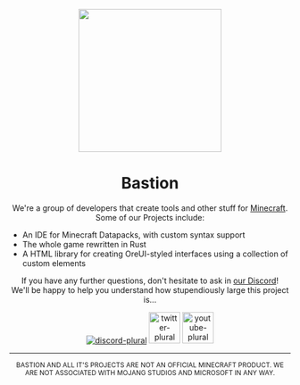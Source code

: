 <p align="center"><img src="https://bastionmc.github.io/github/assets/profile/organisation_logo.png" height="256px" width="256px"></p>
<h1 align="center">Bastion</h1>
<p align="center">We're a group of developers that create tools and other stuff for <a href="https://minecraft.net">Minecraft</a>. Some of our Projects include:</p>

- An IDE for Minecraft Datapacks, with custom syntax support
- The whole game rewritten in Rust
- A HTML library for creating OreUI-styled interfaces using a collection of custom elements

<p align="center">If you have any further questions, don't hesitate to ask in <a href="https://discord.gg/KvZJGqMEhU">our Discord</a>!<br>We'll be happy to help you understand how stupendiously large this project is...</p>

<p align="center">
<a href="https://discord.gg/KvZJGqMEhU"><img alt="discord-plural" src="https://cdn.jsdelivr.net/npm/@intergrav/devins-badges@3/assets/cozy/social/discord-plural_vector.svg"></a>
<a href="https://www.twitter.com/Bastion_MC"><img alt="twitter-plural" height="56" src="https://cdn.jsdelivr.net/npm/@intergrav/devins-badges@3/assets/cozy/social/twitter-plural_vector.svg"></a>
<a href="https://www.youtube.com/@Bastion_MC"><img alt="youtube-plural" height="56" src="https://cdn.jsdelivr.net/npm/@intergrav/devins-badges@3/assets/cozy/social/youtube-plural_vector.svg"></a>
</p>

---

<p align="center"><sub>BASTION AND ALL IT'S PROJECTS ARE NOT AN OFFICIAL MINECRAFT PRODUCT. WE ARE NOT ASSOCIATED WITH MOJANG STUDIOS AND MICROSOFT IN ANY WAY.</sub></p>
